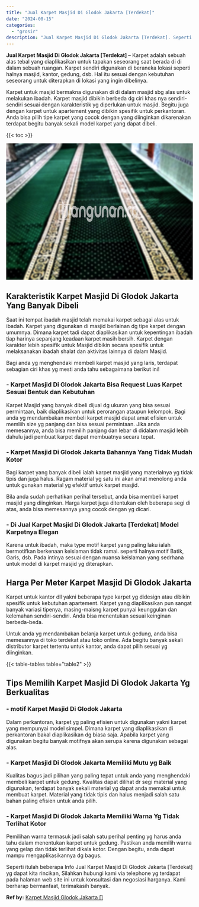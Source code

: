 ```yaml
---
title: "Jual Karpet Masjid Di Glodok Jakarta [Terdekat]"
date: "2024-08-15"
categories: 
  - "grosir"
description: "Jual Karpet Masjid Di Glodok Jakarta [Terdekat]. Seperti itulah beberapa Info Jual Karpet Masjid Di Glodok Jakarta [Terdekat] yg dapat kita rincikan, Silah..."
---
```


**Jual Karpet Masjid Di Glodok Jakarta \[Terdekat\]** – Karpet adalah sebuah alas tebal yang diaplikasikan untuk tapakan seseorang saat berada di di dalam sebuah ruangan. Karpet sendiri digunakan di beraneka lokasi seperti halnya masjid, kantor, gedung, dsb. Hal itu sesuai dengan kebutuhan seseorang untuk diterapkan di lokasi yang ingin dibelinya.

Karpet untuk masjid bermakna digunakan di di dalam masjid sbg alas untuk melakukan ibadah. Karpet masjid dibikin berbeda dg ciri khas nya sendiri-sendiri sesuai dengan karakteristik yg diperlukan untuk masjid. Begitu juga dengan karpet untuk apartement yang dibikin spesifik untuk perkantoran. Anda bisa pilih tipe karpet yang cocok dengan yang diinginkan dikarenakan terdapat begitu banyak sekali model karpet yang dapat dibeli.

{{< toc >}}

![Jual Karpet Masjid Di Glodok Jakarta [Terdekat]](/images/grosir-karpet-murah-54.png)

## Karakteristik Karpet Masjid Di Glodok Jakarta Yang Banyak Dibeli

Saat ini tempat ibadah masjid telah memakai karpet sebagai alas untuk ibadah. Karpet yang digunakan di masjid berlainan dg tipe karpet dengan umumnya. Dimana karpet tadi dapat diaplikasikan untuk kepentingan ibadah tiap harinya sepanjang keadaan karpet masih bersih. Karpet dengan karakter lebih spesifik untuk Masjid dibikin secara spesifik untuk melaksanakan ibadah shalat dan aktivitas lainnya di dalam Masjid.

Bagi anda yg menghendaki membeli karpet masjid yang laris, terdapat sebagian ciri khas yg mesti anda tahu sebagaimana berikut ini!

### \- Karpet Masjid Di Glodok Jakarta Bisa Request Luas Karpet Sesuai Bentuk dan Kebutuhan

Karpet Masjid yang banyak dibeli dijual dg ukuran yang bisa sesuai permintaan, baik diaplikasikan untuk perorangan ataupun kelompok. Bagi anda yg mendambakan membeli karpet masjid dapat amat efisien untuk memliih size yg panjang dan bisa sesuai permintaan. Jika anda memesannya, anda bisa memilih panjang dan lebar di didalam masjid lebih dahulu jadi pembuat karpet dapat membuatnya secara tepat.

### \- Karpet Masjid Di Glodok Jakarta Bahannya Yang Tidak Mudah Kotor

Bagi karpet yang banyak dibeli ialah karpet masjid yang materialnya yg tidak tipis dan juga halus. Ragam material yg satu ini akan amat menolong anda untuk gunakan material yg efektif untuk karpet masjid.

Bila anda sudah perhatikan perihal tersebut, anda bisa membeli karpet masjid yang diinginkan. Harga karpet juga ditentukan oleh beberapa segi di atas, anda bisa memesannya yang cocok dengan yg dicari.

### \- Di Jual Karpet Masjid Di Glodok Jakarta \[Terdekat\] Model Karpetnya Elegan

Karena untuk ibadah, maka type motif karpet yang paling laku ialah bermotifkan berkenaan keislaman tidak ramai. seperti halnya motif Batik, Garis, dsb. Pada intinya sesuai dengan nuansa keislaman yang sedrhana untuk model di karpet masjid yg diterapkan.

## Harga Per Meter Karpet Masjid Di Glodok Jakarta

Karpet untuk kantor dll yakni beberapa type karpet yg didesign atau dibikin spesifik untuk kebutuhan apartement. Karpet yang diaplikasikan pun sangat banyak variasi tipenya, masing-maisng karpet punyai keunggulan dan kelemahan sendiri-sendiri. Anda bisa menentukan sesuai keinginan berbeda-beda.

Untuk anda yg mendambakan belanja karpet untuk gedung, anda bisa memesannya di toko terdekat atau toko online. Ada begitu banyak sekali distributor karpet tertentu untuk kantor, anda dapat pilih sesuai yg diinginkan.

{{< table-tables table="table2" >}}

## Tips Memilih Karpet Masjid Di Glodok Jakarta Yg Berkualitas

### \- motif Karpet Masjid Di Glodok Jakarta

Dalam perkantoran, karpet yg paling efisien untuk digunakan yakni karpet yang mempunyai model simpel. Dimana karpet yang diaplikasikan di perkantoran bakal diaplikasikan dg biasa saja. Apabila karpet yang digunakan begitu banyak motifnya akan serupa karena digunakan sebagai alas.

### \- Karpet Masjid Di Glodok Jakarta Memiliki Mutu yg Baik

Kualitas bagus jadi pilihan yang paling tepat untuk anda yang menghendaki membeli karpet untuk gedung. Kwalitas dapat dilihat dr segi material yang digunakan, terdapat banyak sekali material yg dapat anda memakai untuk membuat karpet. Material yang tidak tipis dan halus menjadi salah satu bahan paling efisien untuk anda pilih.

### \- Karpet Masjid Di Glodok Jakarta Memiliki Warna Yg Tidak Terlihat Kotor

Pemilihan warna termasuk jadi salah satu perihal penting yg harus anda tahu dalam menentukan karpet untuk gedung. Pastikan anda memilih warna yang gelap dan tidak terlihat dikala kotor. Dengan begitu, anda dapat mampu mengaplikasikannya dg bagus.

Seperti itulah beberapa Info Jual Karpet Masjid Di Glodok Jakarta \[Terdekat\] yg dapat kita rincikan, Silahkan hubungi kami via telephone yg terdapat pada halaman web site ini untuk konsultasi dan negosiasi harganya. Kami berharap bermanfaat, terimakasih banyak.

**Ref by:**  [Karpet Masjid Glodok Jakarta []](https://id.wikipedia.org/wiki/Karpet)
